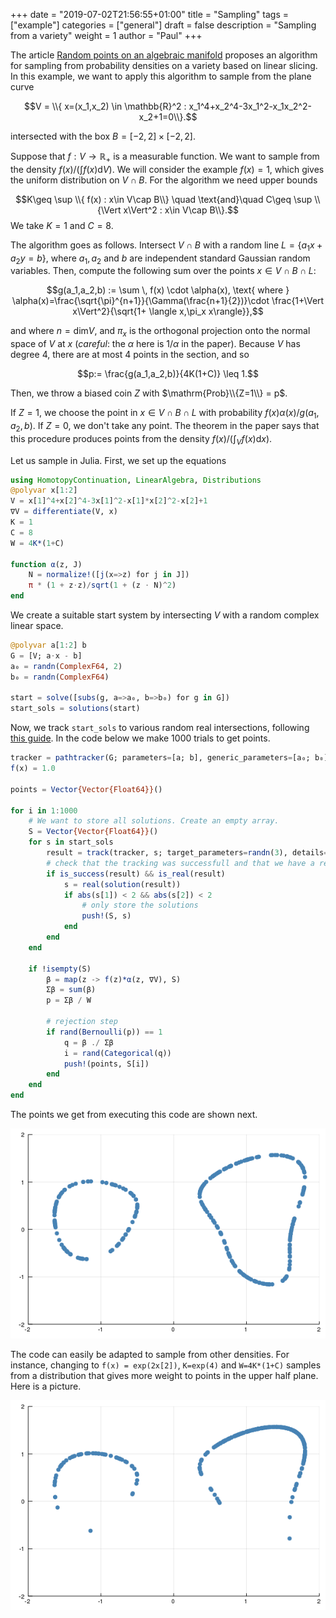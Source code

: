 +++
date = "2019-07-02T21:56:55+01:00"
title = "Sampling"
tags = ["example"]
categories = ["general"]
draft = false
description = "Sampling from a variety"
weight = 1
author = "Paul"
+++

The article [Random points on an algebraic manifold](https://arxiv.org/abs/1810.06271) proposes an algorithm for sampling from probability densities on a variety based on linear slicing. In this example, we want to apply this algorithm to sample from the plane curve

$$V = \\{ x=(x_1,x_2) \in \mathbb{R}^2 : x_1^4+x_2^4-3x_1^2-x_1x_2^2-x_2+1=0\\}.$$

intersected with the box $B = [-2,2]\times [-2,2]$.

Suppose that $f:V\to \mathbb{R}_+$ is a measurable function. We want to sample from the density $f(x)/(\int f(x)\mathrm{d}V)$. We will consider the example $f(x)=1$, which gives the uniform distribution on $V\cap B$. For the algorithm we need upper bounds

$$K\geq \sup \\{ f(x) : x\in V\cap B\\} \quad \text{and}\quad C\geq \sup \\{\Vert x\Vert^2 : x\in V\cap B\\}.$$
We take $K = 1$ and $C = 8$.

The algorithm goes as follows. Intersect $V\cap B$ with a random line $L=\{a_1x+a_2y=b\}$, where $a_1,a_2$ and $b$ are independent standard Gaussian random variables.
Then, compute the following sum over the points $x\in V\cap B\cap L$:

$$g(a_1,a_2,b) := \sum \, f(x) \cdot \alpha(x), \text{ where } \alpha(x)=\frac{\sqrt{\pi}^{n+1}}{\Gamma(\frac{n+1}{2})}\cdot \frac{1+\Vert x\Vert^2}{\sqrt{1+ \langle x,\pi_x x\rangle}},$$

and where $n=\mathrm{dim} V$, and $\pi_x$ is the orthogonal projection onto the normal space of $V$ at $x$ (*careful*: the $\alpha$ here is $1/\alpha$ in the paper). Because $V$ has degree $4$, there are at most 4 points in the section, and so

$$p:= \frac{g(a_1,a_2,b)}{4K(1+C)} \leq 1.$$

Then, we throw a biased coin $Z$ with $\mathrm{Prob}\\{Z=1\\} = p$.

If $Z=1$, we choose the point in $x\in V\cap B\cap L$ with probability $f(x) \alpha(x)/g(a_1,a_2,b)$. If $Z=0$, we don't take any point. The theorem in the paper says that this procedure produces points from the density $f(x)/(\int_V f(x)\mathrm{d}x)$.

Let us sample in Julia. First, we set up the equations

```julia
using HomotopyContinuation, LinearAlgebra, Distributions
@polyvar x[1:2]
V = x[1]^4+x[2]^4-3x[1]^2-x[1]*x[2]^2-x[2]+1
∇V = differentiate(V, x)
K = 1
C = 8
W = 4K*(1+C)

function α(z, J)
    N = normalize!([j(x=>z) for j in J])
    π * (1 + z⋅z)/sqrt(1 + (z ⋅ N)^2)
end
```

We create a suitable start system by intersecting $V$ with a random complex linear space.

```julia
@polyvar a[1:2] b
G = [V; a⋅x - b]
a₀ = randn(ComplexF64, 2)
b₀ = randn(ComplexF64)

start = solve([subs(g, a=>a₀, b=>b₀) for g in G])
start_sols = solutions(start)
```

Now, we track `start_sols` to various random real intersections, following [this guide](/guides/many-systems). In the code below we make 1000 trials to get points.

```julia
tracker = pathtracker(G; parameters=[a; b], generic_parameters=[a₀; b₀])
f(x) = 1.0

points = Vector{Vector{Float64}}()

for i in 1:1000
    # We want to store all solutions. Create an empty array.
    S = Vector{Vector{Float64}}()
    for s in start_sols
        result = track(tracker, s; target_parameters=randn(3), details=:minimal)
        # check that the tracking was successfull and that we have a real solution
        if is_success(result) && is_real(result)
            s = real(solution(result))
            if abs(s[1]) < 2 && abs(s[2]) < 2
                # only store the solutions
                push!(S, s)
            end
        end
    end

    if !isempty(S)
        β = map(z -> f(z)*α(z, ∇V), S)
        Σβ = sum(β)
        p = Σβ / W

        # rejection step
        if rand(Bernoulli(p)) == 1
            q = β ./ Σβ
            i = rand(Categorical(q))
            push!(points, S[i])
        end
    end
end
```

The points we get from executing this code are shown next.

<p style="text-align:center;"><img src="/images/unif.png" width="700px"/></p>

The code can easily be adapted to sample from other densities. For instance, changing to `f(x) = exp(2x[2])`, `K=exp(4)` and `W=4K*(1+C)` samples from a distribution that gives more weight to points in the upper half plane. Here is a picture.

<p style="text-align:center;"><img src="/images/exp.png" width="700px"/></p>
